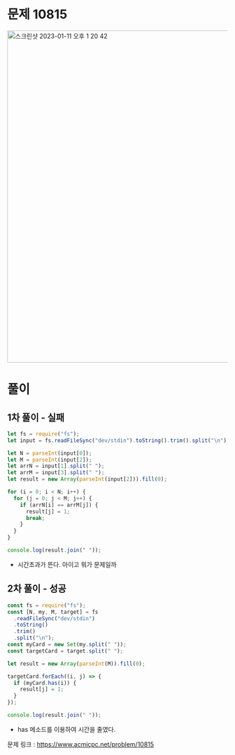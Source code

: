 # 문제 10815

<img width="757" alt="스크린샷 2023-01-11 오후 1 20 42" src="https://user-images.githubusercontent.com/103481518/211717031-8adff350-088c-478d-89e9-87c99ad89d27.png">


# 풀이

## 1차 풀이 - 실패

```javascript
let fs = require("fs");
let input = fs.readFileSync("dev/stdin").toString().trim().split("\n");

let N = parseInt(input[0]);
let M = parseInt(input[2]);
let arrN = input[1].split(" ");
let arrM = input[3].split(" ");
let result = new Array(parseInt(input[2])).fill(0);

for (i = 0; i < N; i++) {
  for (j = 0; j < M; j++) {
    if (arrN[i] == arrM[j]) {
      result[j] = 1;
      break;
    }
  }
}

console.log(result.join(" "));
```

- 시간초과가 뜬다. 아이고 뭐가 문제일까

## 2차 풀이 - 성공

```javascript
const fs = require("fs");
const [N, my, M, target] = fs
  .readFileSync("dev/stdin")
  .toString()
  .trim()
  .split("\n");
const myCard = new Set(my.split(" "));
const targetCard = target.split(" ");

let result = new Array(parseInt(M)).fill(0);

targetCard.forEach((i, j) => {
  if (myCard.has(i)) {
    result[j] = 1;
  }
});

console.log(result.join(" "));
```

- has 메소드를 이용하여 시간을 줄였다.

문제 링크 : https://www.acmicpc.net/problem/10815

